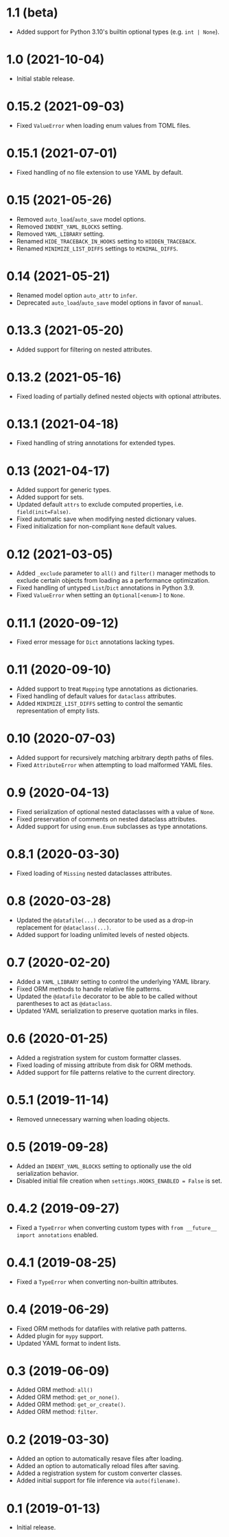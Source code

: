 # 1.1 (beta)

- Added support for Python 3.10's builtin optional types (e.g. `int | None`).

# 1.0 (2021-10-04)

- Initial stable release.

# 0.15.2 (2021-09-03)

- Fixed `ValueError` when loading enum values from TOML files.

# 0.15.1 (2021-07-01)

- Fixed handling of no file extension to use YAML by default.

# 0.15 (2021-05-26)

- Removed `auto_load`/`auto_save` model options.
- Removed `INDENT_YAML_BLOCKS` setting.
- Removed `YAML_LIBRARY` setting.
- Renamed `HIDE_TRACEBACK_IN_HOOKS` setting to `HIDDEN_TRACEBACK`.
- Renamed `MINIMIZE_LIST_DIFFS` settings to `MINIMAL_DIFFS`.

# 0.14 (2021-05-21)

- Renamed model option `auto_attr` to `infer`.
- Deprecated `auto_load`/`auto_save` model options in favor of `manual`.

# 0.13.3 (2021-05-20)

- Added support for filtering on nested attributes.

# 0.13.2 (2021-05-16)

- Fixed loading of partially defined nested objects with optional attributes.

# 0.13.1 (2021-04-18)

- Fixed handling of string annotations for extended types.

# 0.13 (2021-04-17)

- Added support for generic types.
- Added support for sets.
- Updated default `attrs` to exclude computed properties, i.e. `field(init=False)`.
- Fixed automatic save when modifying nested dictionary values.
- Fixed initialization for non-compliant `None` default values.

# 0.12 (2021-03-05)

- Added `_exclude` parameter to `all()` and `filter()` manager methods to exclude certain objects from loading as a performance optimization.
- Fixed handling of untyped `List`/`Dict` annotations in Python 3.9.
- Fixed `ValueError` when setting an `Optional[<enum>]` to `None`.

# 0.11.1 (2020-09-12)

- Fixed error message for `Dict` annotations lacking types.

# 0.11 (2020-09-10)

- Added support to treat `Mapping` type annotations as dictionaries.
- Fixed handling of default values for `dataclass` attributes.
- Added `MINIMIZE_LIST_DIFFS` setting to control the semantic representation of empty lists.

# 0.10 (2020-07-03)

- Added support for recursively matching arbitrary depth paths of files.
- Fixed `AttributeError` when attempting to load malformed YAML files.

# 0.9 (2020-04-13)

- Fixed serialization of optional nested dataclasses with a value of `None`.
- Fixed preservation of comments on nested dataclass attributes.
- Added support for using `enum.Enum` subclasses as type annotations.

# 0.8.1 (2020-03-30)

- Fixed loading of `Missing` nested dataclasses attributes.

# 0.8 (2020-03-28)

- Updated the `@datafile(...)` decorator to be used as a drop-in replacement for `@dataclass(...)`.
- Added support for loading unlimited levels of nested objects.

# 0.7 (2020-02-20)

- Added a `YAML_LIBRARY` setting to control the underlying YAML library.
- Fixed ORM methods to handle relative file patterns.
- Updated the `@datafile` decorator to be able to be called without parentheses to act as `@dataclass`.
- Updated YAML serialization to preserve quotation marks in files.

# 0.6 (2020-01-25)

- Added a registration system for custom formatter classes.
- Fixed loading of missing attribute from disk for ORM methods.
- Added support for file patterns relative to the current directory.

# 0.5.1 (2019-11-14)

- Removed unnecessary warning when loading objects.

# 0.5 (2019-09-28)

- Added an `INDENT_YAML_BLOCKS` setting to optionally use the old serialization behavior.
- Disabled initial file creation when `settings.HOOKS_ENABLED = False` is set.

# 0.4.2 (2019-09-27)

- Fixed a `TypeError` when converting custom types with `from __future__ import annotations` enabled.

# 0.4.1 (2019-08-25)

- Fixed a `TypeError` when converting non-builtin attributes.

# 0.4 (2019-06-29)

- Fixed ORM methods for datafiles with relative path patterns.
- Added plugin for `mypy` support.
- Updated YAML format to indent lists.

# 0.3 (2019-06-09)

- Added ORM method: `all()`
- Added ORM method: `get_or_none()`.
- Added ORM method: `get_or_create()`.
- Added ORM method: `filter`.

# 0.2 (2019-03-30)

- Added an option to automatically resave files after loading.
- Added an option to automatically reload files after saving.
- Added a registration system for custom converter classes.
- Added initial support for file inference via `auto(filename)`.

# 0.1 (2019-01-13)

- Initial release.
